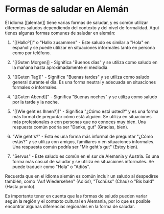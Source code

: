 # Formas de saludar en Alemán
	
El idioma [[alemán]] tiene varias formas de saludar, y es común utilizar diferentes saludos dependiendo del contexto y del nivel de formalidad. Aquí tienes algunas formas comunes de saludar en alemán:

1. "[[Halloº]]" o "Hallo zusammen" - Este saludo es similar a "Hola" en español y se puede utilizar en situaciones informales tanto en persona como por teléfono.
    
2. "[[Guten Morgen]] - Significa "Buenos días" y se utiliza como saludo en la mañana hasta aproximadamente el mediodía.
    
3. "[[Guten Tag]]" - Significa "Buenas tardes" y se utiliza como saludo general durante el día. Es una forma neutral y adecuada en situaciones formales o informales.
    
4. "[[Guten Abend]]" - Significa "Buenas noches" y se utiliza como saludo por la tarde y la noche.
    
5. "[[Wie geht es Ihnen?]]" - Significa "¿Cómo está usted?" y es una forma más formal de preguntar cómo está alguien. Se utiliza en situaciones más profesionales o con personas que no conoces muy bien. Una respuesta común podría ser "Danke, gut" (Gracias, bien).
    
6. "Wie geht's?" - Esta es una forma más informal de preguntar "¿Cómo estás?" y se utiliza con amigos, familiares o en situaciones informales. Una respuesta común podría ser "Mir geht's gut" (Estoy bien).
    
7. "Servus" - Este saludo es común en el sur de Alemania y Austria. Es una forma más casual de saludar y se utiliza en situaciones informales. Se puede traducir como "Hola" o "Adiós".
    

Recuerda que en el idioma alemán es común incluir un saludo al despedirse también, como "Auf Wiedersehen" (Adiós), "Tschüss" (Chau) o "Bis bald" (Hasta pronto).

Es importante tener en cuenta que las formas de saludo pueden variar según la región y el contexto cultural en Alemania, por lo que es posible encontrar algunas diferencias regionales en la forma de saludar.